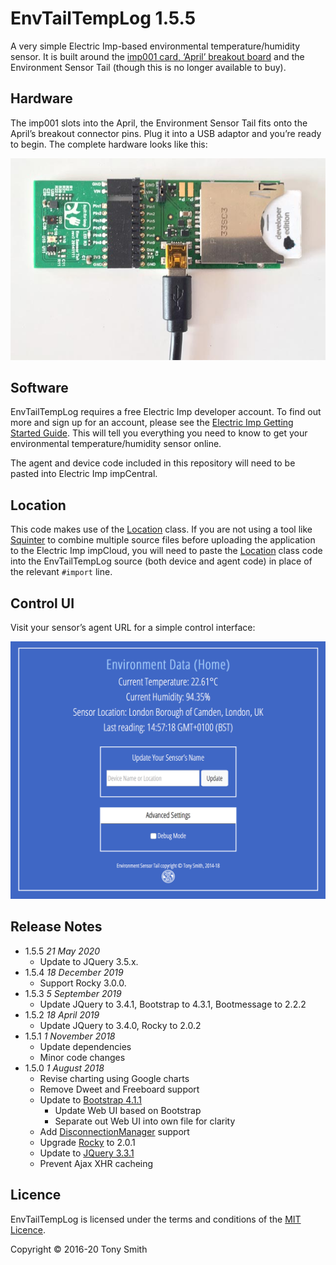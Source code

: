 # EnvTailTempLog 1.5.5 #

A very simple Electric Imp-based environmental temperature/humidity sensor. It is built around the [imp001 card, ‘April’ breakout board](https://developer.electricimp.com/gettingstarted/devkits) and the Environment Sensor Tail (though this is no longer available to buy).

## Hardware ##

The imp001 slots into the April, the Environment Sensor Tail fits onto the April’s breakout connector pins. Plug it into a USB adaptor and you’re ready to begin. The complete hardware looks like this:

![Hardware](images/hardware.jpg)

## Software ##

EnvTailTempLog requires a free Electric Imp developer account. To find out more and sign up for an account, please see the [Electric Imp Getting Started Guide](https://developer.electricimp.com/gettingstarted). This will tell you everything you need to know to get your environmental temperature/humidity sensor online.

The agent and device code included in this repository will need to be pasted into Electric Imp impCentral.

## Location ##

This code makes use of the [Location](https://github.com/smittytone/Location) class. If you are not using a tool like [Squinter](https://smittytone.github.io/squinter/) to combine multiple source files before uploading the application to the Electric Imp impCloud, you will need to paste the [Location](https://github.com/smittytone/Location) class code into the EnvTailTempLog source (both device and agent code) in place of the relevant `#import` line.

## Control UI ##

Visit your sensor’s agent URL for a simple control interface:

<p><img src="images/ui.png" width="746" alt="The Web UI"/></p>

## Release Notes ##

- 1.5.5 *21 May 2020*
    - Update to JQuery 3.5.x.
- 1.5.4 *18 December 2019*
    - Support Rocky 3.0.0.
- 1.5.3 *5 September 2019*
    - Update JQuery to 3.4.1, Bootstrap to 4.3.1, Bootmessage to 2.2.2
- 1.5.2 *18 April 2019*
    - Update JQuery to 3.4.0, Rocky to 2.0.2
- 1.5.1 *1 November 2018*
    - Update dependencies
    - Minor code changes
- 1.5.0 *1 August 2018*
    - Revise charting using Google charts
    - Remove Dweet and Freeboard support
    - Update to [Bootstrap 4.1.1](https://getbootstrap.com/)
        - Update Web UI based on Bootstrap
        - Separate out Web UI into own file for clarity
    - Add [DisconnectionManager](https://github.com/smittytone/generic/blob/master/disconnect.nut) support
    - Upgrade [Rocky](https://developer.electricimp.com/libraries/utilities/rocky) to 2.0.1
    - Update to [JQuery 3.3.1](https://jquery.com)
    - Prevent Ajax XHR cacheing

## Licence ##

EnvTailTempLog is licensed under the terms and conditions of the [MIT Licence](./LICENSE).

Copyright &copy; 2016-20 Tony Smith
